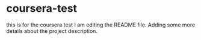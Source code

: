 # coursera-test
this is for the coursera test
I am editing the README file. Adding some more details about the project description.
